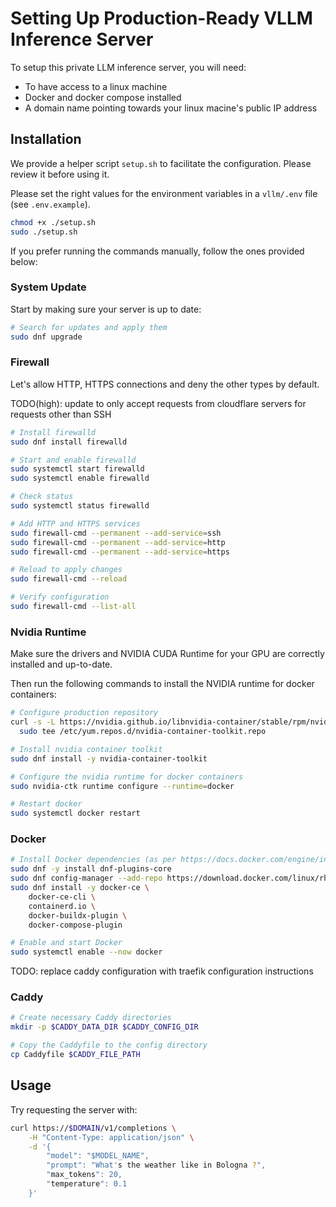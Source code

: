# Setting Up Production-Ready VLLM Inference Server

To setup this private LLM inference server, you will need:

- To have access to a linux machine
- Docker and docker compose installed
- A domain name pointing towards your linux macine's public IP address

## Installation

We provide a helper script `setup.sh` to facilitate the configuration. Please review it before using it.

Please set the right values for the environment variables in a `vllm/.env` file (see `.env.example`).

```sh
chmod +x ./setup.sh
sudo ./setup.sh
```

If you prefer running the commands manually, follow the ones provided below:

### System Update

Start by making sure your server is up to date:

```sh
# Search for updates and apply them
sudo dnf upgrade
```

### Firewall

Let's allow HTTP, HTTPS connections and deny the other types by default.

TODO(high): update to only accept requests from cloudflare servers for requests other than SSH

```sh
# Install firewalld
sudo dnf install firewalld

# Start and enable firewalld
sudo systemctl start firewalld
sudo systemctl enable firewalld

# Check status
sudo systemctl status firewalld

# Add HTTP and HTTPS services
sudo firewall-cmd --permanent --add-service=ssh
sudo firewall-cmd --permanent --add-service=http
sudo firewall-cmd --permanent --add-service=https

# Reload to apply changes
sudo firewall-cmd --reload

# Verify configuration
sudo firewall-cmd --list-all
```

### Nvidia Runtime

Make sure the drivers and NVIDIA CUDA Runtime for your GPU are correctly installed and up-to-date.

Then run the following commands to install the NVIDIA runtime for docker containers:

```sh
# Configure production repository
curl -s -L https://nvidia.github.io/libnvidia-container/stable/rpm/nvidia-container-toolkit.repo | \
  sudo tee /etc/yum.repos.d/nvidia-container-toolkit.repo

# Install nvidia container toolkit
sudo dnf install -y nvidia-container-toolkit

# Configure the nvidia runtime for docker containers
sudo nvidia-ctk runtime configure --runtime=docker

# Restart docker
sudo systemctl docker restart
```

### Docker

```sh
# Install Docker dependencies (as per https://docs.docker.com/engine/install/rhel/)
sudo dnf -y install dnf-plugins-core
sudo dnf config-manager --add-repo https://download.docker.com/linux/rhel/docker-ce.repo
sudo dnf install -y docker-ce \
    docker-ce-cli \
    containerd.io \
    docker-buildx-plugin \
    docker-compose-plugin

# Enable and start Docker
sudo systemctl enable --now docker
```

TODO: replace caddy configuration with traefik configuration instructions
### Caddy

```sh
# Create necessary Caddy directories
mkdir -p $CADDY_DATA_DIR $CADDY_CONFIG_DIR

# Copy the Caddyfile to the config directory
cp Caddyfile $CADDY_FILE_PATH
```

## Usage

Try requesting the server with:

```sh
curl https://$DOMAIN/v1/completions \
    -H "Content-Type: application/json" \
    -d '{
        "model": "$MODEL_NAME",
        "prompt": "What's the weather like in Bologna ?",
        "max_tokens": 20,
        "temperature": 0.1
    }'
```
